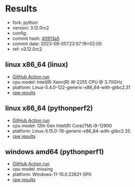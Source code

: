 # Results

- fork: python
- version: 3.12.0rc2
- config: 
- commit hash: [40913a5](https://github.com/python/cpython/commit/40913a5)
- commit date: 2023-09-05T23:57:19+02:00
- ref: v3.12.0rc2

## linux x86_64 (linux)

- [GitHub Action run](https://github.com/faster-cpython/benchmarking/actions/runs/6097855762)
- cpu model: Intel(R) Xeon(R) W-2255 CPU @ 3.70GHz
- platform: Linux-5.4.0-122-generic-x86_64-with-glibc2.31
- [raw results](bm-20230905-linux-x86_64-python-v3.12.0rc2-3.12.0rc2-40913a5.json)

## linux x86_64 (pythonperf2)

- [GitHub Action run](https://github.com/faster-cpython/benchmarking/actions/runs/6097855762)
- cpu model: 12th Gen Intel(R) Core(TM) i9-12900
- platform: Linux-5.15.0-76-generic-x86_64-with-glibc2.35
- [raw results](bm-20230905-pythonperf2-x86_64-python-v3.12.0rc2-3.12.0rc2-40913a5.json)

## windows amd64 (pythonperf1)

- [GitHub Action run](https://github.com/faster-cpython/benchmarking/actions/runs/6097855762)
- cpu model: missing
- platform: Windows-11-10.0.22621-SP0
- [raw results](bm-20230905-pythonperf1-amd64-python-v3.12.0rc2-3.12.0rc2-40913a5.json)

